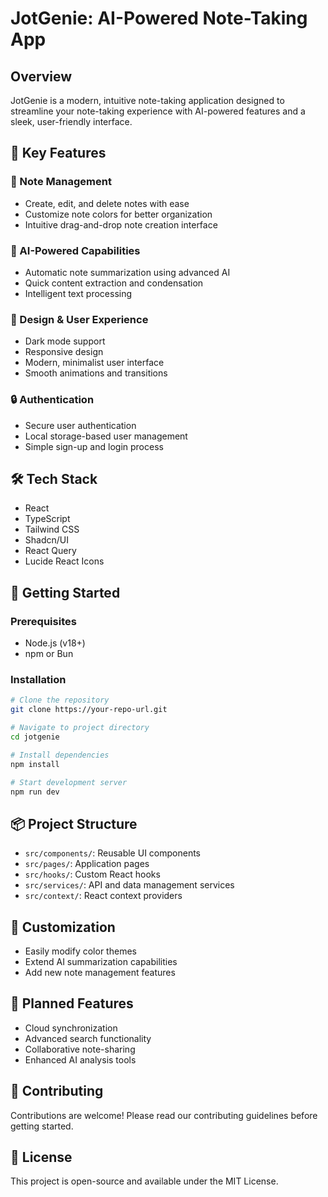 
# JotGenie: AI-Powered Note-Taking App

## Overview
JotGenie is a modern, intuitive note-taking application designed to streamline your note-taking experience with AI-powered features and a sleek, user-friendly interface.

## 🌟 Key Features

### 📝 Note Management
- Create, edit, and delete notes with ease
- Customize note colors for better organization
- Intuitive drag-and-drop note creation interface

### 🤖 AI-Powered Capabilities
- Automatic note summarization using advanced AI
- Quick content extraction and condensation
- Intelligent text processing

### 🎨 Design & User Experience
- Dark mode support
- Responsive design
- Modern, minimalist user interface
- Smooth animations and transitions

### 🔒 Authentication
- Secure user authentication
- Local storage-based user management
- Simple sign-up and login process

## 🛠 Tech Stack
- React
- TypeScript
- Tailwind CSS
- Shadcn/UI
- React Query
- Lucide React Icons

## 🚀 Getting Started

### Prerequisites
- Node.js (v18+)
- npm or Bun

### Installation
```bash
# Clone the repository
git clone https://your-repo-url.git

# Navigate to project directory
cd jotgenie

# Install dependencies
npm install

# Start development server
npm run dev
```

## 📦 Project Structure
- `src/components/`: Reusable UI components
- `src/pages/`: Application pages
- `src/hooks/`: Custom React hooks
- `src/services/`: API and data management services
- `src/context/`: React context providers

## 🌈 Customization
- Easily modify color themes
- Extend AI summarization capabilities
- Add new note management features

## 🔮 Planned Features
- Cloud synchronization
- Advanced search functionality
- Collaborative note-sharing
- Enhanced AI analysis tools

## 📝 Contributing
Contributions are welcome! Please read our contributing guidelines before getting started.

## 📄 License
This project is open-source and available under the MIT License.
